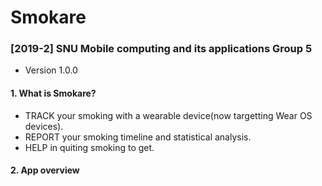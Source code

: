 # Smokare

### [2019-2] SNU Mobile computing and its applications Group 5

- Version 1.0.0

  

#### 1. What is Smokare?

- TRACK your smoking with a wearable device(now targetting Wear OS devices).
- REPORT your smoking timeline and statistical analysis.
- HELP in quiting smoking to get.

#### 2. App overview

